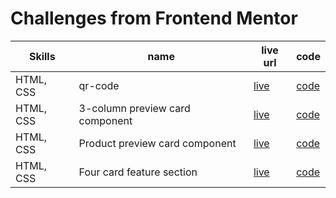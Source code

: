 # Challenges from Frontend Mentor

| Skills | name | live url | code |
|--------|------|----------|-------|
| HTML, CSS | qr-code | [live](https://devusexu.github.io/Frontend-Mentor/qr-code-component-main/) | [code](https://github.com/devusexu/Frontend-Mentor/tree/main/qr-code-component-main)|
| HTML, CSS | 3-column preview card component|[live](https://devusexu.github.io/Frontend-Mentor/3-column-preview-card-component-main/)|[code](https://github.com/devusexu/Frontend-Mentor/tree/main/3-column-preview-card-component-main)|
| HTML, CSS | Product preview card component |[live](https://devusexu.github.io/Frontend-Mentor/product-preview-card-component-main/)|[code](https://github.com/devusexu/Frontend-Mentor/tree/main/product-preview-card-component-main)|
| HTML, CSS | Four card feature section |[live](https://devusexu.github.io/Frontend-Mentor/four-card-feature-section-master/)|[code](https://github.com/devusexu/Frontend-Mentor/tree/main/four-card-feature-section-master)|




